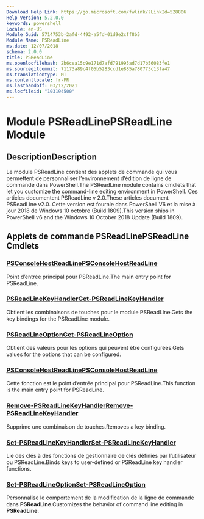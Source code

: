 ```yaml
---
Download Help Link: https://go.microsoft.com/fwlink/?LinkId=528806
Help Version: 5.2.0.0
keywords: powershell
Locale: en-US
Module Guid: 5714753b-2afd-4492-a5fd-01d9e2cff8b5
Module Name: PSReadLine
ms.date: 12/07/2018
schema: 2.0.0
title: PSReadLine
ms.openlocfilehash: 2b6cea15c9e171d7afd791995ad7d17b56083fe1
ms.sourcegitcommit: 71173a89c4f05b5283ccd1e885a780773c13fa47
ms.translationtype: MT
ms.contentlocale: fr-FR
ms.lasthandoff: 03/12/2021
ms.locfileid: "103194500"
---
```

# <span data-ttu-id="42561-103">Module PSReadLine</span><span class="sxs-lookup"><span data-stu-id="42561-103">PSReadLine Module</span></span>

## <span data-ttu-id="42561-104">Description</span><span class="sxs-lookup"><span data-stu-id="42561-104">Description</span></span>

<span data-ttu-id="42561-105">Le module PSReadLine contient des applets de commande qui vous permettent de personnaliser l’environnement d’édition de ligne de commande dans PowerShell.</span><span class="sxs-lookup"><span data-stu-id="42561-105">The PSReadLine module contains cmdlets that let you customize the command-line editing environment in PowerShell.</span></span> <span data-ttu-id="42561-106">Ces articles documentent PSReadLine v 2.0.</span><span class="sxs-lookup"><span data-stu-id="42561-106">These articles document PSReadLine v2.0.</span></span> <span data-ttu-id="42561-107">Cette version est fournie dans PowerShell V6 et la mise à jour 2018 de Windows 10 octobre (Build 1809).</span><span class="sxs-lookup"><span data-stu-id="42561-107">This version ships in PowerShell v6 and the Windows 10 October 2018 Update (Build 1809).</span></span>

## <span data-ttu-id="42561-108">Applets de commande PSReadLine</span><span class="sxs-lookup"><span data-stu-id="42561-108">PSReadLine Cmdlets</span></span>

### [<span data-ttu-id="42561-109">PSConsoleHostReadLine</span><span class="sxs-lookup"><span data-stu-id="42561-109">PSConsoleHostReadLine</span></span>](PSConsoleHostReadLine.md)
<span data-ttu-id="42561-110">Point d’entrée principal pour PSReadLine.</span><span class="sxs-lookup"><span data-stu-id="42561-110">The main entry point for PSReadLine.</span></span>

### [<span data-ttu-id="42561-111">PSReadLineKeyHandler</span><span class="sxs-lookup"><span data-stu-id="42561-111">Get-PSReadLineKeyHandler</span></span>](Get-PSReadLineKeyHandler.md)
<span data-ttu-id="42561-112">Obtient les combinaisons de touches pour le module PSReadLine.</span><span class="sxs-lookup"><span data-stu-id="42561-112">Gets the key bindings for the PSReadLine module.</span></span>

### [<span data-ttu-id="42561-113">PSReadLineOption</span><span class="sxs-lookup"><span data-stu-id="42561-113">Get-PSReadLineOption</span></span>](Get-PSReadLineOption.md)
<span data-ttu-id="42561-114">Obtient des valeurs pour les options qui peuvent être configurées.</span><span class="sxs-lookup"><span data-stu-id="42561-114">Gets values for the options that can be configured.</span></span>

### [<span data-ttu-id="42561-115">PSConsoleHostReadLine</span><span class="sxs-lookup"><span data-stu-id="42561-115">PSConsoleHostReadLine</span></span>](PSConsoleHostReadLine.md)
<span data-ttu-id="42561-116">Cette fonction est le point d’entrée principal pour PSReadLine.</span><span class="sxs-lookup"><span data-stu-id="42561-116">This function is the main entry point for PSReadLine.</span></span>

### [<span data-ttu-id="42561-117">Remove-PSReadLineKeyHandler</span><span class="sxs-lookup"><span data-stu-id="42561-117">Remove-PSReadLineKeyHandler</span></span>](Remove-PSReadLineKeyHandler.md)
<span data-ttu-id="42561-118">Supprime une combinaison de touches.</span><span class="sxs-lookup"><span data-stu-id="42561-118">Removes a key binding.</span></span>

### [<span data-ttu-id="42561-119">Set-PSReadLineKeyHandler</span><span class="sxs-lookup"><span data-stu-id="42561-119">Set-PSReadLineKeyHandler</span></span>](Set-PSReadLineKeyHandler.md)
<span data-ttu-id="42561-120">Lie des clés à des fonctions de gestionnaire de clés définies par l’utilisateur ou PSReadLine.</span><span class="sxs-lookup"><span data-stu-id="42561-120">Binds keys to user-defined or PSReadLine key handler functions.</span></span>

### [<span data-ttu-id="42561-121">Set-PSReadLineOption</span><span class="sxs-lookup"><span data-stu-id="42561-121">Set-PSReadLineOption</span></span>](Set-PSReadLineOption.md)
<span data-ttu-id="42561-122">Personnalise le comportement de la modification de la ligne de commande dans **PSReadLine**.</span><span class="sxs-lookup"><span data-stu-id="42561-122">Customizes the behavior of command line editing in **PSReadLine**.</span></span>


